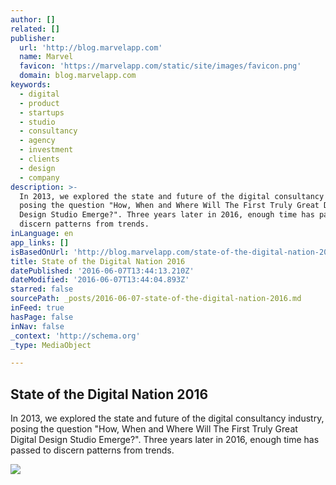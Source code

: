```yaml
---
author: []
related: []
publisher:
  url: 'http://blog.marvelapp.com'
  name: Marvel
  favicon: 'https://marvelapp.com/static/site/images/favicon.png'
  domain: blog.marvelapp.com
keywords:
  - digital
  - product
  - startups
  - studio
  - consultancy
  - agency
  - investment
  - clients
  - design
  - company
description: >-
  In 2013, we explored the state and future of the digital consultancy industry,
  posing the question "How, When and Where Will The First Truly Great Digital
  Design Studio Emerge?". Three years later in 2016, enough time has passed to
  discern patterns from trends.
inLanguage: en
app_links: []
isBasedOnUrl: 'http://blog.marvelapp.com/state-of-the-digital-nation-2016'
title: State of the Digital Nation 2016
datePublished: '2016-06-07T13:44:13.210Z'
dateModified: '2016-06-07T13:44:04.893Z'
starred: false
sourcePath: _posts/2016-06-07-state-of-the-digital-nation-2016.md
inFeed: true
hasPage: false
inNav: false
_context: 'http://schema.org'
_type: MediaObject

---
```

<article style=""><h1>State of the Digital Nation 2016</h1><p>In 2013, we explored the state and future of the digital consultancy industry, posing the question "How, When and Where Will The First Truly Great Digital Design Studio Emerge?". Three years later in 2016, enough time has passed to discern patterns from trends.</p><img src="http://blog.marvelapp.com/wp-content/uploads/2016/12/Car.jpg" /></article>